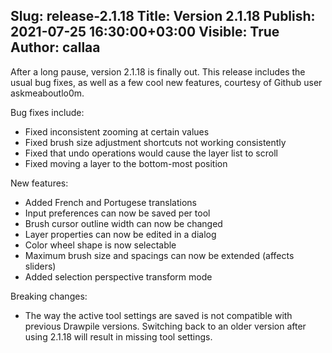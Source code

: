 Slug: release-2.1.18
Title: Version 2.1.18
Publish: 2021-07-25 16:30:00+03:00
Visible: True
Author: callaa
---

After a long pause, version 2.1.18 is finally out. This release includes the usual bug fixes, as well as a few cool new features, courtesy of Github user askmeaboutlo0m.

Bug fixes include:

 * Fixed inconsistent zooming at certain values
 * Fixed brush size adjustment shortcuts not working consistently
 * Fixed that undo operations would cause the layer list to scroll
 * Fixed moving a layer to the bottom-most position

New features:

 * Added French and Portugese translations
 * Input preferences can now be saved per tool
 * Brush cursor outline width can now be changed
 * Layer properties can now be edited in a dialog
 * Color wheel shape is now selectable
 * Maximum brush size and spacings can now be extended (affects sliders)
 * Added selection perspective transform mode

Breaking changes:

 * The way the active tool settings are saved is not compatible with previous Drawpile versions. Switching back to an older version after using 2.1.18 will result in missing tool settings.

